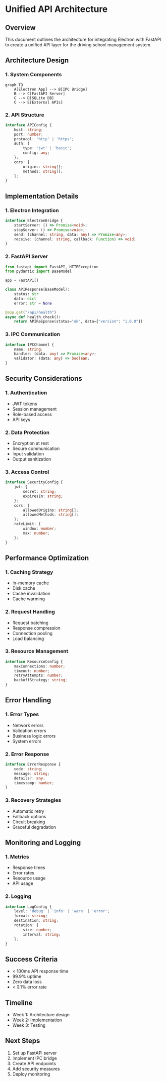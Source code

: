 # Unified API Architecture

## Overview
This document outlines the architecture for integrating Electron with FastAPI to create a unified API layer for the driving school management system.

## Architecture Design

### 1. System Components
```mermaid
graph TD
    A[Electron App] --> B[IPC Bridge]
    B --> C[FastAPI Server]
    C --> D[SQLite DB]
    C --> E[External APIs]
```

### 2. API Structure
```typescript
interface APIConfig {
    host: string;
    port: number;
    protocol: 'http' | 'https';
    auth: {
        type: 'jwt' | 'basic';
        config: any;
    };
    cors: {
        origins: string[];
        methods: string[];
    };
}
```

## Implementation Details

### 1. Electron Integration
```typescript
interface ElectronBridge {
    startServer: () => Promise<void>;
    stopServer: () => Promise<void>;
    send: (channel: string, data: any) => Promise<any>;
    receive: (channel: string, callback: Function) => void;
}
```

### 2. FastAPI Server
```python
from fastapi import FastAPI, HTTPException
from pydantic import BaseModel

app = FastAPI()

class APIResponse(BaseModel):
    status: str
    data: dict
    error: str = None

@app.get("/api/health")
async def health_check():
    return APIResponse(status="ok", data={"version": "1.0.0"})
```

### 3. IPC Communication
```typescript
interface IPCChannel {
    name: string;
    handler: (data: any) => Promise<any>;
    validator: (data: any) => boolean;
}
```

## Security Considerations

### 1. Authentication
- JWT tokens
- Session management
- Role-based access
- API keys

### 2. Data Protection
- Encryption at rest
- Secure communication
- Input validation
- Output sanitization

### 3. Access Control
```typescript
interface SecurityConfig {
    jwt: {
        secret: string;
        expiresIn: string;
    };
    cors: {
        allowedOrigins: string[];
        allowedMethods: string[];
    };
    rateLimit: {
        window: number;
        max: number;
    };
}
```

## Performance Optimization

### 1. Caching Strategy
- In-memory cache
- Disk cache
- Cache invalidation
- Cache warming

### 2. Request Handling
- Request batching
- Response compression
- Connection pooling
- Load balancing

### 3. Resource Management
```typescript
interface ResourceConfig {
    maxConnections: number;
    timeout: number;
    retryAttempts: number;
    backoffStrategy: string;
}
```

## Error Handling

### 1. Error Types
- Network errors
- Validation errors
- Business logic errors
- System errors

### 2. Error Response
```typescript
interface ErrorResponse {
    code: string;
    message: string;
    details?: any;
    timestamp: number;
}
```

### 3. Recovery Strategies
- Automatic retry
- Fallback options
- Circuit breaking
- Graceful degradation

## Monitoring and Logging

### 1. Metrics
- Response times
- Error rates
- Resource usage
- API usage

### 2. Logging
```typescript
interface LogConfig {
    level: 'debug' | 'info' | 'warn' | 'error';
    format: string;
    destination: string;
    rotation: {
        size: number;
        interval: string;
    };
}
```

## Success Criteria
- < 100ms API response time
- 99.9% uptime
- Zero data loss
- < 0.1% error rate

## Timeline
- Week 1: Architecture design
- Week 2: Implementation
- Week 3: Testing

## Next Steps
1. Set up FastAPI server
2. Implement IPC bridge
3. Create API endpoints
4. Add security measures
5. Deploy monitoring 